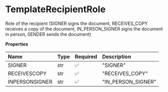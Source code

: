 # TemplateRecipientRole

Role of the recipient (SIGNER signs the document, RECEIVES_COPY receives a copy of the document, IN_PERSON_SIGNER signs the document in person, SENDER sends the document)

**Properties**

| Name           | Type | Required | Description        |
| :------------- | :--- | :------- | :----------------- |
| SIGNER         | str  | ✅       | "SIGNER"           |
| RECEIVESCOPY   | str  | ✅       | "RECEIVES_COPY"    |
| INPERSONSIGNER | str  | ✅       | "IN_PERSON_SIGNER" |
